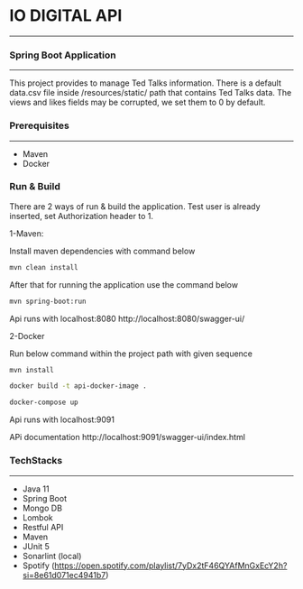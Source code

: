 # IO DIGITAL API

___
### Spring Boot Application

---
This project provides to manage Ted Talks information. There is a default data.csv file inside /resources/static/ path that contains Ted Talks data.
The views and likes fields may be corrupted, we set them to 0 by default.


### Prerequisites

---
- Maven
- Docker

### Run & Build
There are 2 ways of run & build the application.
Test user is already inserted, set Authorization header to 1.

1-Maven:

Install maven dependencies with command below

```sh
mvn clean install
```

After that for running the application use the command below

```sh
mvn spring-boot:run
```
Api runs with localhost:8080
http://localhost:8080/swagger-ui/

2-Docker

Run below command within the project path with given sequence
```sh
mvn install
```

```sh
docker build -t api-docker-image .
```

```sh
docker-compose up
```
Api runs with localhost:9091

APi documentation http://localhost:9091/swagger-ui/index.html





### TechStacks

---
- Java 11
- Spring Boot
- Mongo DB
- Lombok
- Restful API
- Maven
- JUnit 5
- Sonarlint (local)
- Spotify (https://open.spotify.com/playlist/7yDx2tF46QYAfMnGxEcY2h?si=8e61d071ec4941b7)


